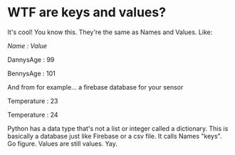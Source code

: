 # WTF are keys and values?

It's cool! You know this. They're the same as Names and Values. Like:

<i>Name : Value</i>

DannysAge : 99

BennysAge : 101


And from for example... a firebase database for your sensor


Temperature : 23

Temperature : 24

Python has a data type that's not a list or integer called a dictionary.
This is basically a database just like Firebase or a csv file.
It calls Names "keys". Go figure. Values are still values. Yay.
